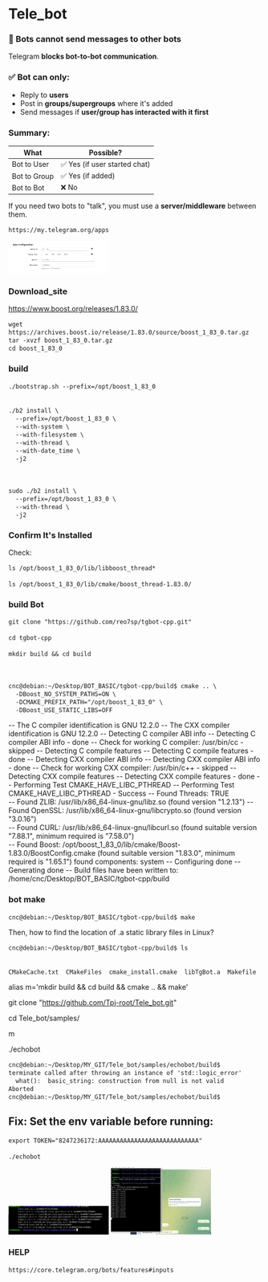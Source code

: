# Tele_bot




### 🔴 Bots **cannot send messages** to other bots

Telegram **blocks bot-to-bot communication**.

### ✅ Bot can only:

* Reply to **users**
* Post in **groups/supergroups** where it's added
* Send messages if **user/group has interacted with it first**

### Summary:

| What         | Possible?                    |
| ------------ | ---------------------------- |
| Bot to User  | ✅ Yes (if user started chat) |
| Bot to Group | ✅ Yes (if added)             |
| Bot to Bot   | ❌ No                         |




If you need two bots to "talk", you must use a **server/middleware** between them.


```
https://my.telegram.org/apps

```


<p float="left">
  <img src="API.png" width="200"/>
</p>






### Download_site

https://www.boost.org/releases/1.83.0/



```
wget https://archives.boost.io/release/1.83.0/source/boost_1_83_0.tar.gz
tar -xvzf boost_1_83_0.tar.gz
cd boost_1_83_0
```




### build




```
./bootstrap.sh --prefix=/opt/boost_1_83_0


./b2 install \
  --prefix=/opt/boost_1_83_0 \
  --with-system \
  --with-filesystem \
  --with-thread \
  --with-date_time \
  -j2



sudo ./b2 install \
  --prefix=/opt/boost_1_83_0 \
  --with-thread \
  -j2

```



### Confirm It's Installed

Check:

```
ls /opt/boost_1_83_0/lib/libboost_thread*

ls /opt/boost_1_83_0/lib/cmake/boost_thread-1.83.0/

```





### build Bot


```
git clone "https://github.com/reo7sp/tgbot-cpp.git"

cd tgbot-cpp

mkdir build && cd build



cnc@debian:~/Desktop/BOT_BASIC/tgbot-cpp/build$ cmake .. \
  -DBoost_NO_SYSTEM_PATHS=ON \
  -DCMAKE_PREFIX_PATH="/opt/boost_1_83_0" \
  -DBoost_USE_STATIC_LIBS=OFF

```


  
-- The C compiler identification is GNU 12.2.0
-- The CXX compiler identification is GNU 12.2.0
-- Detecting C compiler ABI info
-- Detecting C compiler ABI info - done
-- Check for working C compiler: /usr/bin/cc - skipped
-- Detecting C compile features
-- Detecting C compile features - done
-- Detecting CXX compiler ABI info
-- Detecting CXX compiler ABI info - done
-- Check for working CXX compiler: /usr/bin/c++ - skipped
-- Detecting CXX compile features
-- Detecting CXX compile features - done
-- Performing Test CMAKE_HAVE_LIBC_PTHREAD
-- Performing Test CMAKE_HAVE_LIBC_PTHREAD - Success
-- Found Threads: TRUE  
-- Found ZLIB: /usr/lib/x86_64-linux-gnu/libz.so (found version "1.2.13") 
-- Found OpenSSL: /usr/lib/x86_64-linux-gnu/libcrypto.so (found version "3.0.16")  
-- Found CURL: /usr/lib/x86_64-linux-gnu/libcurl.so (found suitable version "7.88.1", minimum required is "7.58.0")  
-- Found Boost: /opt/boost_1_83_0/lib/cmake/Boost-1.83.0/BoostConfig.cmake (found suitable version "1.83.0", minimum required is "1.65.1") found components: system 
-- Configuring done
-- Generating done
-- Build files have been written to: /home/cnc/Desktop/BOT_BASIC/tgbot-cpp/build



### bot make


```
cnc@debian:~/Desktop/BOT_BASIC/tgbot-cpp/build$ make

```

Then, how to find the location of .a static library files in Linux?



```
cnc@debian:~/Desktop/BOT_BASIC/tgbot-cpp/build$ ls


CMakeCache.txt  CMakeFiles  cmake_install.cmake  libTgBot.a  Makefile

```


alias m='mkdir build && cd build && cmake .. && make'

git clone "https://github.com/Tpj-root/Tele_bot.git"

cd Tele_bot/samples/

m

./echobot 




```
cnc@debian:~/Desktop/MY_GIT/Tele_bot/samples/echobot/build$ 
terminate called after throwing an instance of 'std::logic_error'
  what():  basic_string: construction from null is not valid
Aborted
cnc@debian:~/Desktop/MY_GIT/Tele_bot/samples/echobot/build$ 
```



## Fix:    Set the env variable before running:


```
export TOKEN="8247236172:AAAAAAAAAAAAAAAAAAAAAAAAAAAA"

./echobot

```




<p float="left">
  <img src="lib_link.png" width="200"/>
  <img src="run_time_test.png" width="200"/>
</p>




### HELP

```
https://core.telegram.org/bots/features#inputs

```






